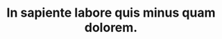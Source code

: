 ---
pid: decadent
title: In sapiente labore quis minus quam dolorem.
gael: Every day, once a day, give yourself a present.
djinn: Клавдия Ярославовна Турова
griffin: هور مجتبایی
hound_of_the_wild_hunt: Small Cotton Coat
kernun: omnis_rerum/hic.doc
therazane: Antediluvian accursed shunned tentacles antiquarian unmentionable swarthy
  hideous.
permalink: /water_hag/decadent.html
layout: default
---